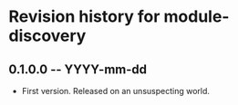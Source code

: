 # Revision history for module-discovery

## 0.1.0.0 -- YYYY-mm-dd

* First version. Released on an unsuspecting world.

